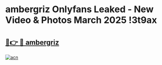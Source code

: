 # ambergriz Onlyfans Leaked - New Video & Photos March 2025 !3t9ax

# <h2><a href="https://zzoi46.iuczelnia.edu.pl?title=ambergriz&ref=3t9ax">🔗👉 🔴 ambergriz</a></h2>

[![acn](https://github.com/user-attachments/assets/0f9c940e-d8b0-45ae-aac7-cd30a18b3e1c)](https://zzoi46.iuczelnia.edu.pl?title=ambergriz&ref=3t9ax)

